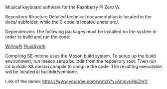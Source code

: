 Musical keyboard software for the Raspberry Pi Zero W.

Repository Structure
Detailed technical documentation is located in the docs/ subfolder, while the C code is located under src/.

Dependencies
The following packages must be installed on the system in order to build and run the code:

[WiringPi](https://github.com/WiringPi/WiringPi)
[FluidSynth](https://github.com/FluidSynth/fluidsynth)


Compiling
SE-mitone uses the Meson build system.
To setup up the build environment, run meson setup builddir from the repository root.
Then run cd builddir && meson compile to compile the code. The resulting executable will be located at builddir/semitone.

Link of the demo: https://www.youtube.com/watch?v=AmgyuHuDhrY
